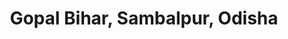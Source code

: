 ---
title: Gopal Bihar, Sambalpur, Odisha
url: /gopal-bihar-sambalpur-odisha/
latitude: 21.447
longitude: 83.991
---